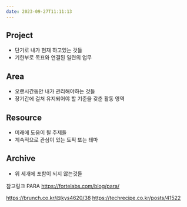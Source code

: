 ```yaml
---
date: 2023-09-27T11:11:13
---
```

## Project
- 단기로 내가 현재 하고있는 것들
- 기한부로 목표와 연결된 일련의 업무  

## Area
- 오랜시간동안 내가 관리해야하는 것들
- 장기간에 걸쳐 유지되어야 할 기준을 갖춘 활동 영역  

## Resource
- 미래에 도움이 될 주제들
- 계속적으로 관심이 있는 토픽 또는 테마  

## Archive
- 위 세개에 포함이 되지 않는것들

참고링크
PARA
https://fortelabs.com/blog/para/

https://brunch.co.kr/@kys4620/38
https://techrecipe.co.kr/posts/41522